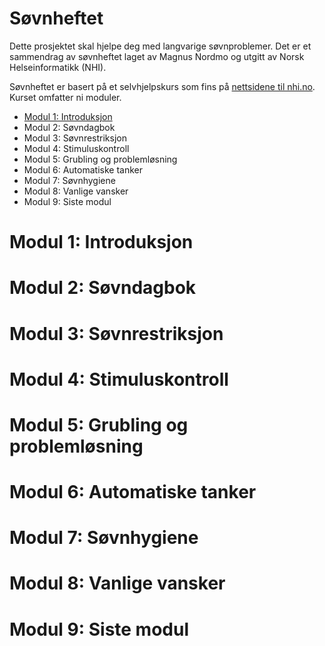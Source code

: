 # Søvnheftet
Dette prosjektet skal hjelpe deg med langvarige søvnproblemer. 
Det er et sammendrag av søvnheftet laget av Magnus Nordmo og utgitt av Norsk Helseinformatikk (NHI).

Søvnheftet er basert på et selvhjelpskurs som fins på [nettsidene til nhi.no](https://nhi.no/psykisk-helse/kognitiv-terapi/langvarige-sovnvansker/langvarige-sovnvansker-selvhjelpskurs/). 
Kurset omfatter ni moduler.

* [Modul 1: Introduksjon](./MODUL1.md)
* Modul 2: Søvndagbok
* Modul 3: Søvnrestriksjon
* Modul 4: Stimuluskontroll
* Modul 5: Grubling og problemløsning
* Modul 6: Automatiske tanker
* Modul 7: Søvnhygiene
* Modul 8: Vanlige vansker
* Modul 9: Siste modul 

# Modul 1: Introduksjon

# Modul 2: Søvndagbok

# Modul 3: Søvnrestriksjon

# Modul 4: Stimuluskontroll

# Modul 5: Grubling og problemløsning

# Modul 6: Automatiske tanker

# Modul 7: Søvnhygiene

# Modul 8: Vanlige vansker

# Modul 9: Siste modul 
